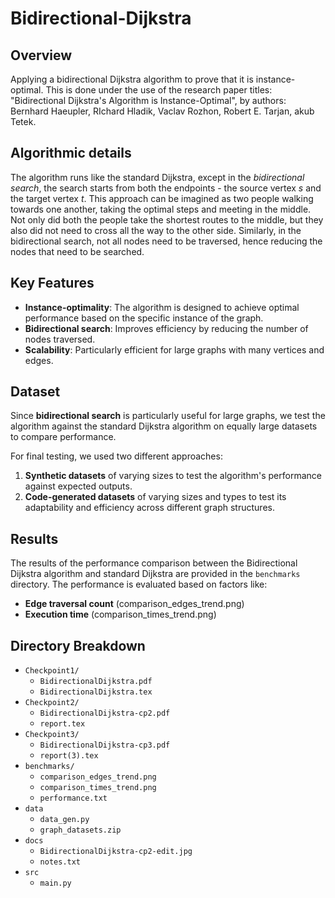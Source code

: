 # Bidirectional-Dijkstra

## Overview
Applying a bidirectional Dijkstra algorithm to prove that it is instance-optimal. This is done under the use of the research paper titles: "Bidirectional Dijkstra's Algorithm is Instance-Optimal", by authors: Bernhard Haeupler, RIchard Hladik, Vaclav Rozhon, Robert E. Tarjan, akub Tetek.

## Algorithmic details
The algorithm runs like the standard Dijkstra, except in the _bidirectional search_, the search starts from both the endpoints - the source vertex _s_ and the target vertex _t_. This approach can be imagined as two people walking towards one another, taking the optimal steps and meeting in the middle. Not only did both the people take the shortest routes to the middle, but they also did not need to cross all the way to the other side. Similarly, in the bidirectional search, not all nodes need to be traversed, hence reducing the nodes that need to be searched.

## Key Features
- **Instance-optimality**: The algorithm is designed to achieve optimal performance based on the specific instance of the graph.
- **Bidirectional search**: Improves efficiency by reducing the number of nodes traversed.
- **Scalability**: Particularly efficient for large graphs with many vertices and edges.

## Dataset
Since **bidirectional search** is particularly useful for large graphs, we test the algorithm against the standard Dijkstra algorithm on equally large datasets to compare performance.

For final testing, we used two different approaches:
1. **Synthetic datasets** of varying sizes to test the algorithm's performance against expected outputs.
2. **Code-generated datasets** of varying sizes and types to test its adaptability and efficiency across different graph structures.

## Results
The results of the performance comparison between the Bidirectional Dijkstra algorithm and standard Dijkstra are provided in the `benchmarks` directory. The performance is evaluated based on factors like:
- **Edge traversal count** (comparison_edges_trend.png)
- **Execution time** (comparison_times_trend.png)

## Directory Breakdown

- `Checkpoint1/`
  - `BidirectionalDijkstra.pdf`
  - `BidirectionalDijkstra.tex`
- `Checkpoint2/`
  - `BidirectionalDijkstra-cp2.pdf`
  - `report.tex`
- `Checkpoint3/`
  - `BidirectionalDijkstra-cp3.pdf`
  - `report(3).tex`
- `benchmarks/`
  - `comparison_edges_trend.png`
  - `comparison_times_trend.png`
  - `performance.txt`
- `data`
  - `data_gen.py`
  - `graph_datasets.zip`
- `docs`
  - `BidirectionalDijkstra-cp2-edit.jpg`
  - `notes.txt`
- `src`
  - `main.py`
